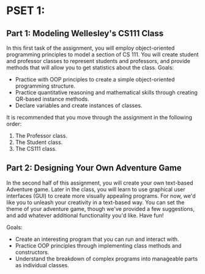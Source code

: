 # PSET 1:
## Part 1: Modeling Wellesley's CS111 Class
  In this first task of the assignment, you will employ object-oriented 
  programming principles to model a section of CS 111. You will create student 
  and professor classes to represent students and professors, and provide 
  methods that will allow you to get statistics about the class.
Goals:
* Practice with OOP principles to create a simple object-oriented programming 
 structure.
* Practice quantitative reasoning and mathematical skills through creating 
 QR-based instance methods.
* Declare variables and create instances of classes.

It is recommended that you move through the assignment in the following order:
1. The Professor class.
2. The Student class.
3. The CS111 class.

## Part 2: Designing Your Own Adventure Game
  In the second half of this assignment, you will create your own text-based Adventure game. Later in the class, you will learn to use graphical user interfaces (GUI) to create more visually appealing programs. For now, we'd like you to unleash your creativity in a text-based way. You can set the theme of your adventure game, though we've provided a few suggestions, and add whatever additional functionality you'd like. Have fun!

Goals:
* Create an interesting program that you can run and interact with.
* Practice OOP principles through implementing class methods and constructors.
* Understand the breakdown of complex programs into manageable parts as individual  classes.
